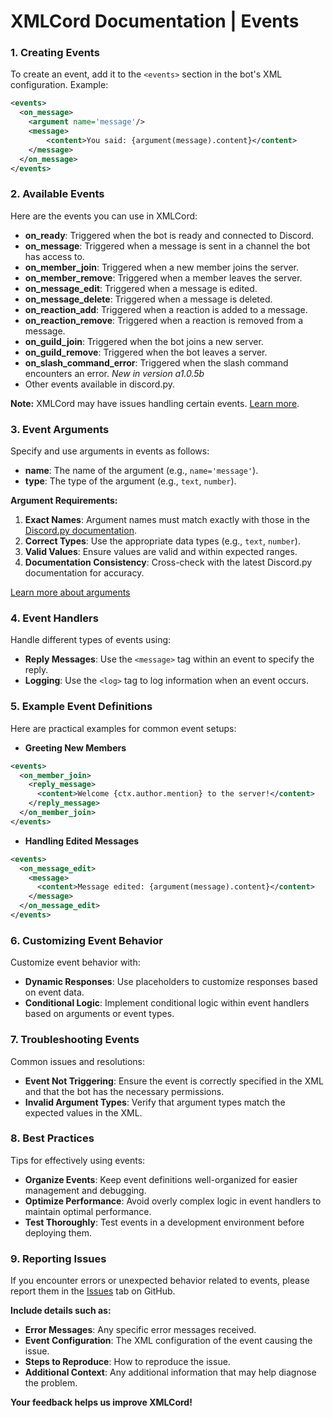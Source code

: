 # XMLCord Documentation | Events

### 1. Creating Events

To create an event, add it to the `<events>` section in the bot's XML configuration. Example:

```xml
<events>
  <on_message>
    <argument name='message'/>
    <message>
        <content>You said: {argument(message).content}</content>
    </message>
  </on_message>
</events>
```

### 2. Available Events

Here are the events you can use in XMLCord:

- **on_ready**: Triggered when the bot is ready and connected to Discord.
- **on_message**: Triggered when a message is sent in a channel the bot has access to.
- **on_member_join**: Triggered when a new member joins the server.
- **on_member_remove**: Triggered when a member leaves the server.
- **on_message_edit**: Triggered when a message is edited.
- **on_message_delete**: Triggered when a message is deleted.
- **on_reaction_add**: Triggered when a reaction is added to a message.
- **on_reaction_remove**: Triggered when a reaction is removed from a message.
- **on_guild_join**: Triggered when the bot joins a new server.
- **on_guild_remove**: Triggered when the bot leaves a server.
- **on_slash_command_error**: Triggered when the slash command encounters an error. *New in version a1.0.5b*
- Other events available in discord.py.

**Note:** XMLCord may have issues handling certain events. [Learn more](#9-reporting-issues).

### 3. Event Arguments

Specify and use arguments in events as follows:

- **name**: The name of the argument (e.g., `name='message'`).
- **type**: The type of the argument (e.g., `text`, `number`).

**Argument Requirements:**

1. **Exact Names**: Argument names must match exactly with those in the [Discord.py documentation](https://discordpy.readthedocs.io/en/stable/).
2. **Correct Types**: Use the appropriate data types (e.g., `text`, `number`).
3. **Valid Values**: Ensure values are valid and within expected ranges.
4. **Documentation Consistency**: Cross-check with the latest Discord.py documentation for accuracy.

[Learn more about arguments](arguments.md)

### 4. Event Handlers

Handle different types of events using:

- **Reply Messages**: Use the `<message>` tag within an event to specify the reply.
- **Logging**: Use the `<log>` tag to log information when an event occurs.

### 5. Example Event Definitions

Here are practical examples for common event setups:

- **Greeting New Members**

```xml
<events>
  <on_member_join>
    <reply_message>
      <content>Welcome {ctx.author.mention} to the server!</content>
    </reply_message>
  </on_member_join>
</events>
```

- **Handling Edited Messages**

```xml
<events>
  <on_message_edit>
    <message>
      <content>Message edited: {argument(message).content}</content>
    </message>
  </on_message_edit>
</events>
```

### 6. Customizing Event Behavior

Customize event behavior with:

- **Dynamic Responses**: Use placeholders to customize responses based on event data.
- **Conditional Logic**: Implement conditional logic within event handlers based on arguments or event types.

### 7. Troubleshooting Events

Common issues and resolutions:

- **Event Not Triggering**: Ensure the event is correctly specified in the XML and that the bot has the necessary permissions.
- **Invalid Argument Types**: Verify that argument types match the expected values in the XML.

### 8. Best Practices

Tips for effectively using events:

- **Organize Events**: Keep event definitions well-organized for easier management and debugging.
- **Optimize Performance**: Avoid overly complex logic in event handlers to maintain optimal performance.
- **Test Thoroughly**: Test events in a development environment before deploying them.

### 9. Reporting Issues

If you encounter errors or unexpected behavior related to events, please report them in the [Issues](https://github.com/MateOp1337/XMLCord/issues) tab on GitHub.

**Include details such as:**

- **Error Messages**: Any specific error messages received.
- **Event Configuration**: The XML configuration of the event causing the issue.
- **Steps to Reproduce**: How to reproduce the issue.
- **Additional Context**: Any additional information that may help diagnose the problem.

**Your feedback helps us improve XMLCord!**
